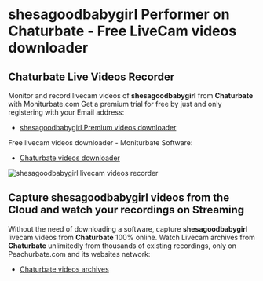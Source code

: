 # shesagoodbabygirl Performer on Chaturbate - Free LiveCam videos downloader

## Chaturbate Live Videos Recorder

Monitor and record livecam videos of **shesagoodbabygirl** from **Chaturbate** with Moniturbate.com
Get a premium trial for free by just and only registering with your Email address:
* [shesagoodbabygirl Premium videos downloader](https://moniturbate.com/request-demo-licence-key.html)

Free livecam videos downloader - Moniturbate Software:
* [Chaturbate videos downloader](https://moniturbate.com/moniturbate-download-software.html)

![shesagoodbabygirl livecam videos recorder](https://peachurnet.com/templates/moniturbate-software.png)


## Capture shesagoodbabygirl videos from the Cloud and watch your recordings on Streaming

Without the need of downloading a software, capture **shesagoodbabygirl** livecam videos from **Chaturbate** 100% online.
Watch Livecam archives from **Chaturbate** unlimitedly from thousands of existing recordings, only on Peachurbate.com and its websites network:
* [Chaturbate videos archives](https://peachurnet.com/)